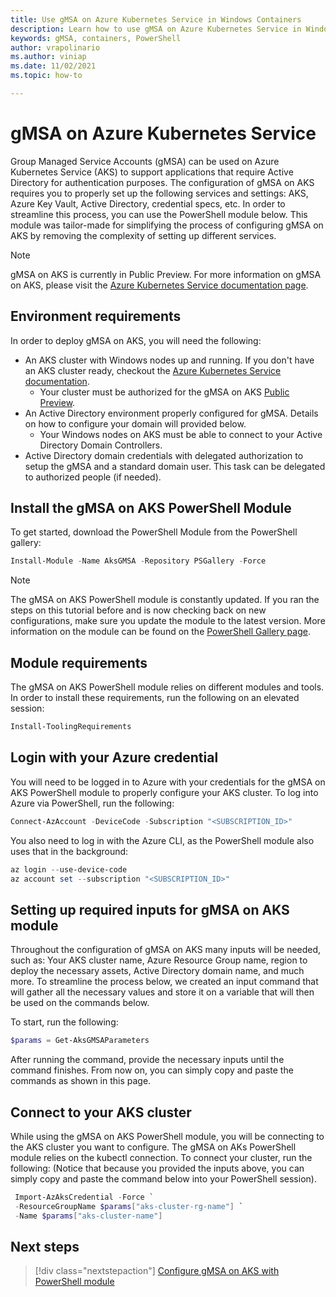 ```yaml
---
title: Use gMSA on Azure Kubernetes Service in Windows Containers
description: Learn how to use gMSA on Azure Kubernetes Service in Windows Containers.
keywords: gMSA, containers, PowerShell
author: vrapolinario
ms.author: viniap
ms.date: 11/02/2021
ms.topic: how-to

---
```


# gMSA on Azure Kubernetes Service

Group Managed Service Accounts (gMSA) can be used on Azure Kubernetes Service (AKS) to support applications that require Active Directory for authentication purposes. The configuration of gMSA on AKS requires you to properly set up the following services and settings: AKS, Azure Key Vault, Active Directory, credential specs, etc. In order to streamline this process, you can use the PowerShell module below. This module was tailor-made for simplifying the process of configuring gMSA on AKS by removing the complexity of setting up different services.

>[!Note]
>gMSA on AKS is currently in Public Preview. For more information on gMSA on AKS, please visit the [Azure Kubernetes Service documentation page](/azure/aks/).

## Environment requirements

In order to deploy gMSA on AKS, you will need the following:

- An AKS cluster with Windows nodes up and running. If you don't have an AKS cluster ready, checkout the [Azure Kubernetes Service documentation](/azure/aks/windows-container-cli).
    - Your cluster must be authorized for the gMSA on AKS [Public Preview](/azure/aks/use-group-managed-service-accounts). 
- An Active Directory environment properly configured for gMSA. Details on how to configure your domain will provided below.
    - Your Windows nodes on AKS must be able to connect to your Active Directory Domain Controllers.
- Active Directory domain credentials with delegated authorization to setup the gMSA and a standard domain user. This task can be delegated to authorized people (if needed).

## Install the gMSA on AKS PowerShell Module

To get started, download the PowerShell Module from the PowerShell gallery:
   ```powershell
   Install-Module -Name AksGMSA -Repository PSGallery -Force
   ```

>[!Note]
>The gMSA on AKS PowerShell module is constantly updated. If you ran the steps on this tutorial before and is now checking back on new configurations, make sure you update the module to the latest version. More information on the module can be found on the [PowerShell Gallery page](https://www.powershellgallery.com/packages/AksGMSA/).

## Module requirements

The gMSA on AKS PowerShell module relies on different modules and tools. In order to install these requirements, run the following on an elevated session:

   ```powershell
   Install-ToolingRequirements
   ```


## Login with your Azure credential

You will need to be logged in to Azure with your credentials for the gMSA on AKS PowerShell module to properly configure your AKS cluster. To log into Azure via PowerShell, run the following:

   ```powershell
   Connect-AzAccount -DeviceCode -Subscription "<SUBSCRIPTION_ID>"
   ```

You also need to log in with the Azure CLI, as the PowerShell module also uses that in the background:

   ```powershell
   az login --use-device-code
   az account set --subscription "<SUBSCRIPTION_ID>"
   ```

## Setting up required inputs for gMSA on AKS module

Throughout the configuration of gMSA on AKS many inputs will be needed, such as: Your AKS cluster name, Azure Resource Group name, region to deploy the necessary assets, Active Directory domain name, and much more. To streamline the process below, we created an input command that will gather all the necessary values and store it on a variable that will then be used on the commands below.

To start, run the following:

   ```powershell
   $params = Get-AksGMSAParameters
   ```
After running the command, provide the necessary inputs until the command finishes. From now on, you can simply copy and paste the commands as shown in this page.

## Connect to your AKS cluster

While using the gMSA on AKS PowerShell module, you will be connecting to the AKS cluster you want to configure. The gMSA on AKs PowerShell module relies on the kubectl connection. To connect your cluster, run the following: (Notice that because you provided the inputs above, you can simply copy and paste the command below into your PowerShell session).

   ```powershell
    Import-AzAksCredential -Force `
    -ResourceGroupName $params["aks-cluster-rg-name"] `
    -Name $params["aks-cluster-name"]
   ```

## Next steps

> [!div class="nextstepaction"]
> [Configure gMSA on AKS with PowerShell module](./configure-gmsa-ps-module.md)
